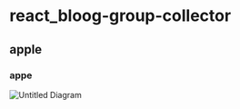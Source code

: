# react_bloog-group-collector
## apple
### appe

![Untitled Diagram](https://user-images.githubusercontent.com/107559836/209913463-47e21df6-45f8-4b06-95be-a9eb33b7d970.jpg)

